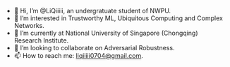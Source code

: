 - 👋 Hi, I’m @LiQiiiii, an undergratuate student of NWPU.
- 👀 I’m interested in Trustworthy ML, Ubiquitous Computing and Complex Networks.
- 🌱 I’m currently at National University of Singapore (Chongqing) Research Institute.
- 💞️ I’m looking to collaborate on Adversarial Robustness.
- 📫 How to reach me: liqiiiii0704@gmail.com.

<!---
LiQiiiii/LiQiiiii is a ✨ special ✨ repository because its `README.md` (this file) appears on your GitHub profile.
You can click the Preview link to take a look at your changes.
--->
